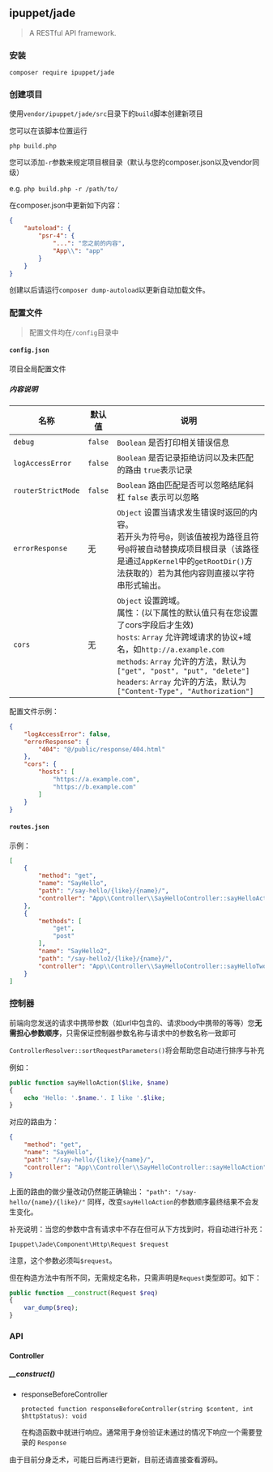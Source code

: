 ## ipuppet/jade

> A RESTful API framework.

### 安装

`composer require ipuppet/jade`

### 创建项目

使用`vendor/ipuppet/jade/src`目录下的`build`脚本创建新项目

您可以在该脚本位置运行

`php build.php`

您可以添加`-r`参数来规定项目根目录（默认与您的composer.json以及vendor同级）

e.g. `php build.php -r /path/to/`

在composer.json中更新如下内容：

```json
{
    "autoload": {
        "psr-4": {
            "...": "您之前的内容",
            "App\\": "app"
        }
    }
}
```

创建以后请运行`composer dump-autoload`以更新自动加载文件。

### 配置文件

> 配置文件均在`/config`目录中

#### `config.json`

项目全局配置文件

##### 内容说明

| 名称 | 默认值 | 说明 |
| --- | --- | --- |
| `debug` | `false` | `Boolean` 是否打印相关错误信息 |
| `logAccessError` | `false` | `Boolean` 是否记录拒绝访问以及未匹配的路由 `true`表示记录 |
| `routerStrictMode` | `false` | `Boolean` 路由匹配是否可以忽略结尾斜杠 `false` 表示可以忽略 |
| `errorResponse` | 无 | `Object` 设置当请求发生错误时返回的内容。<br>若开头为符号`@`，则该值被视为路径且符号`@`将被自动替换成项目根目录（该路径是通过`AppKernel`中的`getRootDir()`方法获取的）若为其他内容则直接以字符串形式输出。 |
| `cors` | 无 | `Object` 设置跨域。<br>属性：(以下属性的默认值只有在您设置了cors字段后才生效)<br>`hosts`: `Array` 允许跨域请求的协议+域名，如`http://a.example.com`<br>`methods`: `Array` 允许的方法，默认为`["get", "post", "put", "delete"]`<br>`headers`: `Array` 允许的方法，默认为`["Content-Type", "Authorization"]` |

配置文件示例：

```json
{
    "logAccessError": false,
    "errorResponse": {
        "404": "@/public/response/404.html"
    },
    "cors": {
        "hosts": [
            "https://a.example.com",
            "https://b.example.com"
        ]
    }
}
```

#### `routes.json`

示例：

```json
[
    {
        "method": "get",
        "name": "SayHello",
        "path": "/say-hello/{like}/{name}/",
        "controller": "App\\Controller\\SayHelloController::sayHelloAction"
    },
    {
        "methods": [
            "get",
            "post"
        ],
        "name": "SayHello2",
        "path": "/say-hello2/{like}/{name}/",
        "controller": "App\\Controller\\SayHelloController::sayHelloTwoAction"
    }
]
```

### 控制器

前端向您发送的请求中携带参数（如url中包含的、请求body中携带的等等）您**无需担心参数顺序**，只需保证控制器参数名称与请求中的参数名称一致即可

`ControllerResolver::sortRequestParameters()`将会帮助您自动进行排序与补充

例如：

```php
public function sayHelloAction($like, $name)
{
    echo 'Hello: '.$name.'. I like '.$like;
}
```

对应的路由为：

```json
{
    "method": "get",
    "name": "SayHello",
    "path": "/say-hello/{like}/{name}/",
    "controller": "App\\Controller\\SayHelloController::sayHelloAction"
}
```

上面的路由的做少量改动仍然能正确输出：
`"path": "/say-hello/{name}/{like}/"`
同样，改变`sayHelloAction`的参数顺序最终结果不会发生变化。

补充说明：当您的参数中含有请求中不存在但可从下方找到时，将自动进行补充：

`Ipuppet\Jade\Component\Http\Request $request`

注意，这个参数必须叫`$request`。

但在构造方法中有所不同，无需规定名称，只需声明是`Request`类型即可。如下：

```php
public function __construct(Request $req)
{
    var_dump($req);
}
```

### API

#### Controller

##### __construct()

- responseBeforeController
  
    `protected function responseBeforeController(string $content, int $httpStatus): void`
    
    在构造函数中就进行响应。通常用于身份验证未通过的情况下响应一个需要登录的 `Response`

由于目前分身乏术，可能日后再进行更新，目前还请直接查看源码。